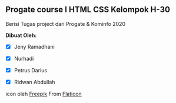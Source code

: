 ## Progate course I HTML CSS Kelompok H-30
Berisi Tugas project dari Progate & Kominfo 2020

**Dibuat Oleh:**

- [x] Jeny Ramadhani
- [x] Nurhadi
- [x] Petrus Darius
- [x] Ridwan Abdullah


icon oleh [Freepik](https://unsplash.com@armedshutter) From [Flaticon](https://www.flaticon.com/)
